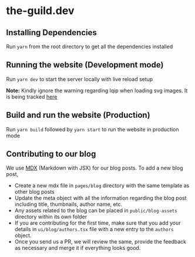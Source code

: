 # the-guild.dev

## Installing Dependencies

Run `yarn` from the root directory to get all the dependencies installed

## Running the website (Development mode)

Run `yarn dev` to start the server locally with live reload setup

**Note:** Kindly ignore the warning regarding lqip when loading svg images. It is being tracked [here](https://github.com/cyrilwanner/next-optimized-images/issues/162)

## Build and run the website (Production)

Run `yarn build` followed by `yarn start` to run the website in production mode

## Contributing to our blog

We use [MDX](https://mdxjs.com/) (Markdown with JSX) for our blog posts. To add a new blog post,

- Create a new mdx file in `pages/blog` directory with the same template as other blog posts
- Update the meta object with all the information regarding the blog post including title, thumbnails, author name, etc.
- Any assets related to the blog can be placed in `public/blog-assets` directory within its own folder
- If you are contributing for the first time, make sure that you add your details in `ui/blog/authors.tsx` file with a new entry to the `authors` object.
- Once you send us a PR, we will review the same, provide the feedback as necessary and merge it if everything looks good.
